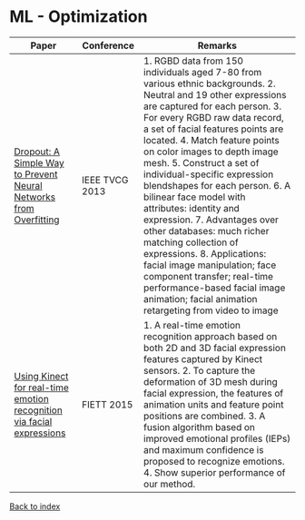 # ML - Optimization
|Paper|Conference|Remarks
|--|--|--|
|[Dropout: A Simple Way to Prevent Neural Networks from Overfitting](http://jmlr.org/papers/volume15/srivastava14a.old/srivastava14a.pdf)|IEEE TVCG 2013|1. RGBD data from 150 individuals aged 7-80 from various ethnic backgrounds. 2. Neutral and 19 other expressions are captured for each person. 3. For every RGBD raw data record, a set of facial features points are located. 4. Match feature points on color images to depth image mesh. 5. Construct a set of individual-specific expression blendshapes for each person. 6. A bilinear face model with attributes: identity and expression. 7. Advantages over other databases: much richer matching collection of expressions. 8. Applications: facial image manipulation; face component transfer; real-time performance-based facial image animation; facial animation retargeting from video to image|
|[Using Kinect for real-time emotion recognition via facial expressions](http://www.jzus.zju.edu.cn/opentxt.php?doi=10.1631/FITEE.1400209)|FIETT 2015| 1. A real-time emotion recognition approach based on both 2D and 3D facial expression features captured by Kinect sensors. 2. To capture the deformation of 3D mesh during facial expression, the features of animation units and feature point positions are combined. 3. A fusion algorithm based on improved emotional profiles (IEPs) and maximum confidence is proposed to recognize emotions. 4. Show superior performance of our method.|

[Back to index](../README.md)
<!--stackedit_data:
eyJoaXN0b3J5IjpbMzk1Njg4MjM4LDIwOTU1MTE3NDhdfQ==
-->
